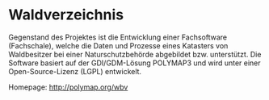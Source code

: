 # Waldverzeichnis

Gegenstand des Projektes ist die Entwicklung einer Fachsoftware (Fachschale), welche die Daten und Prozesse eines Katasters von Waldbesitzer bei einer Naturschutzbehörde abgebildet bzw. unterstützt. Die Software basiert auf der GDI/GDM-Lösung POLYMAP3 und wird unter einer Open-Source-Lizenz (LGPL) entwickelt. 

Homepage: http://polymap.org/wbv
